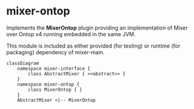 # mixer-ontop

Implements the **MixerOntop** plugin providing an implementation of Mixer over Ontop v4 running embedded in the same JVM. 

This module is included as either provided (for testing) or runtime (for packaging) dependency of mixer-main.

```mermaid
classDiagram
    namespace mixer-interface {
        class AbstractMixer { <<abstract>> }
    }
    namespace mixer-ontop {
        class MixerOntop { }
    }
    AbstractMixer <|-- MixerOntop
```

